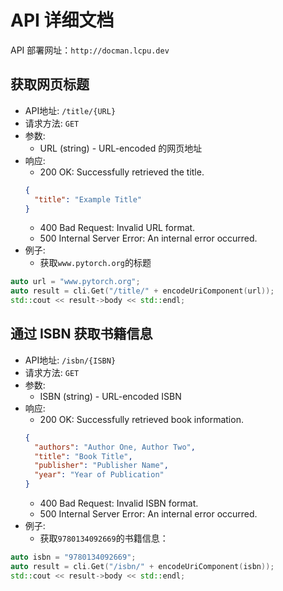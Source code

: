 # API 详细文档

API 部署网址：`http://docman.lcpu.dev`

## 获取网页标题

- API地址: `/title/{URL}`
- 请求方法: `GET`
- 参数:
 	- URL (string) - URL-encoded 的网页地址
 - 响应:
	- 200 OK: Successfully retrieved the title.
	```json
	{
	  "title": "Example Title"
	}
	```
 	- 400 Bad Request: Invalid URL format.
  	- 500 Internal Server Error: An internal error occurred.
- 例子:
	- 获取`www.pytorch.org`的标题
```c++
auto url = "www.pytorch.org";
auto result = cli.Get("/title/" + encodeUriComponent(url));
std::cout << result->body << std::endl;
```

## 通过 ISBN 获取书籍信息

- API地址: `/isbn/{ISBN}`
- 请求方法: `GET`
- 参数:
	- ISBN (string) - URL-encoded ISBN
- 响应:
	- 200 OK: Successfully retrieved book information.
	```json
	{
	  "authors": "Author One, Author Two",
	  "title": "Book Title",
	  "publisher": "Publisher Name",
	  "year": "Year of Publication"
	}
	```
	- 400 Bad Request: Invalid ISBN format.
	- 500 Internal Server Error: An internal error occurred.
- 例子:
	- 获取`9780134092669`的书籍信息：
```c++
auto isbn = "9780134092669";
auto result = cli.Get("/isbn/" + encodeUriComponent(isbn));
std::cout << result->body << std::endl;
```	
